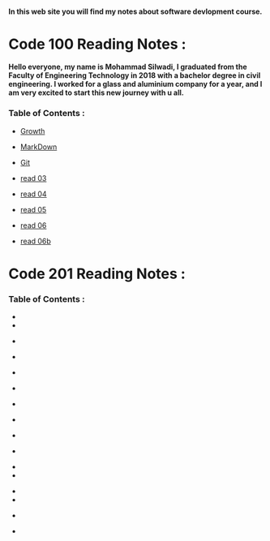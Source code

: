 #### **In this web site you will find my notes about software devlopment course.** 


# Code 100 Reading Notes :

**Hello everyone, my name is Mohammad Silwadi, I graduated from the Faculty of Engineering Technology in 2018  with a bachelor degree in civil engineering.
I worked for a glass and aluminium company for a year, and I am very excited to start this new journey with u all.**

### Table of Contents : 

* [Growth](https://mohammadsilwadi.github.io/reading-notes/growth)

+ [MarkDown](https://mohammadsilwadi.github.io/reading-notes/markdown)

 - [Git](https://mohammadsilwadi.github.io/reading-notes/git)

 + [read 03](https://mohammadsilwadi.github.io/reading-notes/read03)

 + [read 04](https://mohammadsilwadi.github.io/reading-notes/read04)

 + [read 05](https://mohammadsilwadi.github.io/reading-notes/read05)

 + [read 06](https://mohammadsilwadi.github.io/reading-notes/read06)

* [read 06b](https://mohammadsilwadi.github.io/reading-notes/read06b)



 # Code 201 Reading Notes :
 
 ### Table of Contents : 
 +  
 + 
 - 
 + 
 -
 +
 *
 +
 -
 *
 +
 +
 *
 *
 +
 -